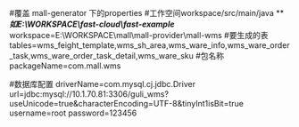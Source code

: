 #覆盖 mall-generator 下的properties
#工作空间workspace/src/main/java *****如E:\\WORKSPACE\\fast-cloud\\fast-example***
workspace=E:\\WORKSPACE\\mall\\mall-provider\\mall-wms
#要生成的表
tables=wms_feight_template,wms_sh_area,wms_ware_info,wms_ware_order_task,wms_ware_order_task_detail,wms_ware_sku
#包名称
packageName=com.mall.wms

#数据库配置
driverName=com.mysql.cj.jdbc.Driver
url=jdbc:mysql://10.1.70.81:3306/guli_wms?useUnicode=true&characterEncoding=UTF-8&tinyInt1isBit=true
username=root
password=123456
